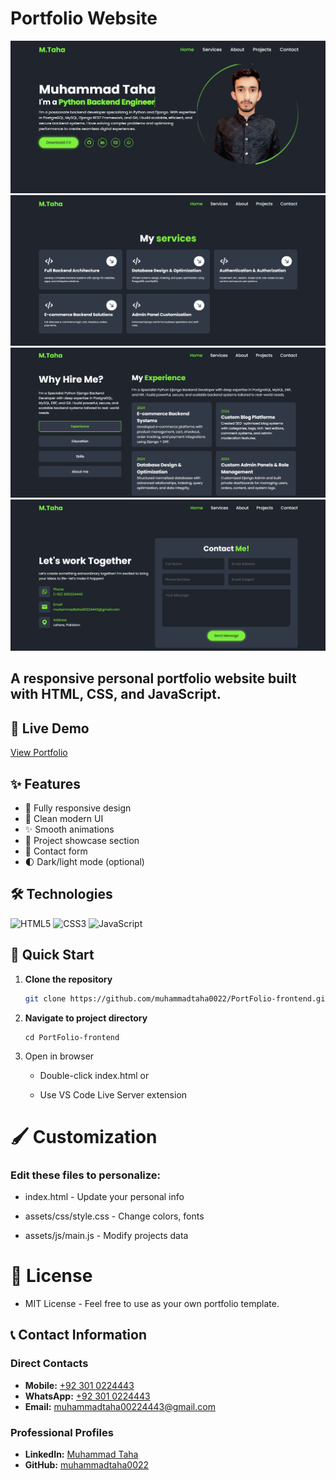 # Portfolio Website

![Portfolio Screenshot](photo/1.png) <!-- Add your screenshot if available -->
![Portfolio Screenshot](photo/2.png)
![Portfolio Screenshot](photo/3.png)
![Portfolio Screenshot](photo/4.png)

## A responsive personal portfolio website built with HTML, CSS, and JavaScript.

## 🔗 Live Demo
[View Portfolio](https://muhammadtaha0022.github.io/PortFolio-frontend/) <!-- Update with your actual URL -->

## ✨ Features
- 📱 Fully responsive design
- 🎨 Clean modern UI
- ✨ Smooth animations
- 📂 Project showcase section
- 📧 Contact form
- 🌓 Dark/light mode (optional)

## 🛠 Technologies
![HTML5](https://img.shields.io/badge/HTML5-E34F26?style=for-the-badge&logo=html5&logoColor=white)
![CSS3](https://img.shields.io/badge/CSS3-1572B6?style=for-the-badge&logo=css3&logoColor=white)
![JavaScript](https://img.shields.io/badge/JavaScript-F7DF1E?style=for-the-badge&logo=javascript&logoColor=black)

## 🚀 Quick Start

1. **Clone the repository**
   ```bash
   git clone https://github.com/muhammadtaha0022/PortFolio-frontend.git

2. **Navigate to project directory**
   ```
   cd PortFolio-frontend
   ```
3. Open in browser

   * Double-click index.html or

   * Use VS Code Live Server extension

# 🖌️ Customization
### Edit these files to personalize:
* index.html - Update your personal info

* assets/css/style.css - Change colors, fonts

* assets/js/main.js - Modify projects data
# 📜 License
* MIT License - Feel free to use as your own portfolio template.



## 📞 Contact Information

### Direct Contacts
- **Mobile:** [+92 301 0224443](tel:+923010224443)
- **WhatsApp:** [+92 301 0224443](https://wa.me/923010224443)
- **Email:** [muhammadtaha00224443@gmail.com](mailto:muhammadtaha00224443@gmail.com)

### Professional Profiles
- **LinkedIn:** [Muhammad Taha](https://www.linkedin.com/in/muhammad-taha-taha)
- **GitHub:** [muhammadtaha0022](https://github.com/muhammadtaha0022)
